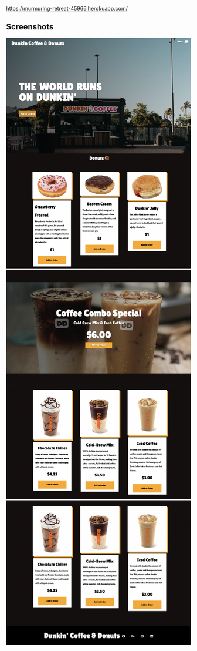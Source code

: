 https://murmuring-retreat-45966.herokuapp.com/

## Screenshots
![portfoliovint](ss07.png)
![portfoliovint](ss09.png)
![portfoliovint](ss08.png)
